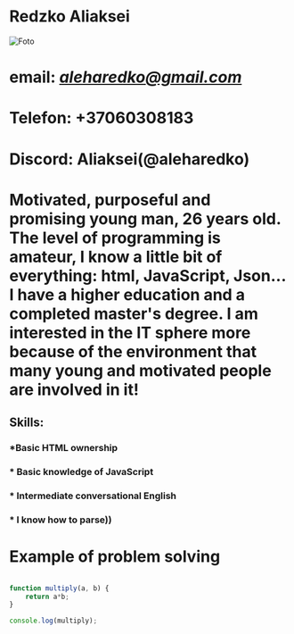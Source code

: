 # Redzko Aliaksei

![Foto](/rsschool-cv/my%20foto.jpg)

# email: *aleharedko@gmail.com*
# Telefon: +37060308183
# Discord: Aliaksei(@aleharedko)

# Motivated, purposeful and promising young man, 26 years old. The level of programming is amateur, I know a little bit of everything: html, JavaScript, Json... I have a higher education and a completed master's degree. I am interested in the IT sphere more because of the environment that many young and motivated people are involved in it!

## Skills: ##
### *Basic HTML ownership
### * Basic knowledge of JavaScript
### * Intermediate conversational English
### * I know how to parse))

# Example of problem solving #

```javascript 

function multiply(a, b) {
    return a*b;
}

console.log(multiply);
```